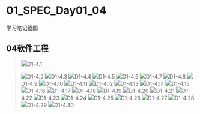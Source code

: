 # 01_SPEC_Day01_04
学习笔记截图<br>


## 04软件工程

>![](http://m.qpic.cn/psc?/V10W2BF90tc8Q9/4YNML3SP3kohrZcOJ8e1ul589isGO80eLtTQ4C5vAj3nJZPFkyaihM6PN7mDuWNCHjWWOnnDZ6bxM5kiZUXRK3lwsSkmYWkCIPjNAZHqWt4!/b&bo=8gDUAAAAAAADBwQ!&rf=viewer_4)D1-4.1

>![](http://m.qpic.cn/psc?/V10W2BF90tc8Q9/4YNML3SP3kohrZcOJ8e1ut8Ln6hAIHKLuSHQ.Hew8LqtWX.CrBJ4stSSowgFUvEUSbr2Ah0FHcZVFMyrc.9L4KhoiROyCVmRqsSWg4fvc2o!/b&bo=JAKiAQAAAAADF7c!&rf=viewer_4)D1-4.2
>![](http://m.qpic.cn/psc?/V10W2BF90tc8Q9/4YNML3SP3kohrZcOJ8e1uvB7cS4Zef5xAvPM1KgYcAV0tDQFzgLBrHoJpx.oTN5aNlsKbOpKn9aP6uw94PNBXj50XcQn.roAJiCGUOFnBQ8!/b&bo=eAKjAAAAAAADF.s!&rf=viewer_4)D1-4.3
>![](http://m.qpic.cn/psc?/V10W2BF90tc8Q9/4YNML3SP3kohrZcOJ8e1umtxXAGH47FNTeTTmep90YazX1p125lbtw1WqFr.qLnCZr7X7dRZM4insO6qEJxEh8JcsBhPMJWDOXwmN6yO1E8!/b&bo=dAJ6AQAAAAADJw8!&rf=viewer_4)D1-4.4
>![](http://m.qpic.cn/psc?/V10W2BF90tc8Q9/4YNML3SP3kohrZcOJ8e1umnfamAcL6RTXqTjDA2R89XpNZ3eIOyJ98VE2.9QRLkDH9bGGwGDa5fdYT3tmU3oiNpmWU1dMYKmRd80zp61W9w!/b&bo=xgIvAQAAAAADJ.g!&rf=viewer_4)D1-4.5
>![](http://m.qpic.cn/psc?/V10W2BF90tc8Q9/4YNML3SP3kohrZcOJ8e1uj*hgW3ooNaIWeZyQvi32GwA5faRyJOg5yOypPPav9aE3AHdppxlOYJoggpTHGCkXn*kIMEH0uJdcek1DYT*VqU!/b&bo=xwLmAAAAAAADJyE!&rf=viewer_4)D1-4.6
>![](http://m.qpic.cn/psc?/V10W2BF90tc8Q9/4YNML3SP3kohrZcOJ8e1um2CGXOFNZIdanBC0ZIat*T.x075tCqUccrglUOcCVyLGolNfpR0bjA6VluVw64y*.OUIV8SBcexnwaiXUsaT2w!/b&bo=xwKpAQAAAAADN38!&rf=viewer_4)D1-4.7
>![](http://m.qpic.cn/psc?/V10W2BF90tc8Q9/4YNML3SP3kohrZcOJ8e1uuKYxh0MAYsqLtJw7pnn*2OiYnI*eiBKYmbbsLWWbCgphakRv5wcWL5u3BLYWCPPVBVLpQmXNuHpELTzzUP16J4!/b&bo=sgJTAQAAAAADF9A!&rf=viewer_4)D1-4.8
>![](http://m.qpic.cn/psc?/V10W2BF90tc8Q9/4YNML3SP3kohrZcOJ8e1unOjmUUqeman2TbkC*bgP0NEoeSolbkhd4UNSI8etGVIIqpbmxtuw.1BR7RZKIt0v7QhTmHfCVYULxvjWWOebus!/b&bo=1ALBAQAAAAADJxQ!&rf=viewer_4)D1-4.9
>![](http://m.qpic.cn/psc?/V10W2BF90tc8Q9/4YNML3SP3kohrZcOJ8e1ukEPmTdz8ZwmqrYf7rJL6QDi.W1w4EXrGBHpLaMe99iL8U0I.Fi5kJHoSq*iHy9VQBb18SchI62zmeaNDjmq970!/b&bo=nwKQAQAAAAADNx4!&rf=viewer_4)D1-4.10
>![](http://m.qpic.cn/psc?/V10W2BF90tc8Q9/4YNML3SP3kohrZcOJ8e1ump1xXGIztiACnxheH7BXLZB7eo6mf6yS*PmzV9SEm*Q2YqzbhXJGFVdfAWNgouk*j5UgrZsWwm08RF4gmq0gyg!/b&bo=BAK5AAAAAAADF40!&rf=viewer_4)D1-4.11
>![](http://m.qpic.cn/psc?/V10W2BF90tc8Q9/4YNML3SP3kohrZcOJ8e1urW*RlZvn07QJZkznBuz0g0rUqovwvCtact1auSD6PwBorgqgFwl6tGyu*lBQawkeukJO8W7bs2Z9gDMyl4hddM!/b&bo=5wHPAAAAAAADFxs!&rf=viewer_4)D1-4.12
>![](http://m.qpic.cn/psc?/V10W2BF90tc8Q9/4YNML3SP3kohrZcOJ8e1uluVg07IDGSjqRu9bjXcFtdYhYCpOQmfmkCYhS5msELlY9mfJ0QOkguBYr5kle2TesvfBN9URNGzknaT6xrnfko!/b&bo=ZgIxAQAAAAADF2Y!&rf=viewer_4)D1-4.13 
>![](http://m.qpic.cn/psc?/V10W2BF90tc8Q9/4YNML3SP3kohrZcOJ8e1uoDvo2TNyHdr4y4ZORxbtXUrqNsdcvVtMYs5NILr12IBBfd87Nm*A4XOB7MzuCJoFXd3*eOzY81sK17Qmdq4ie0!/b&bo=.AEWAQAAAAADF9w!&rf=viewer_4)D1-4.14
>![](http://m.qpic.cn/psc?/V10W2BF90tc8Q9/4YNML3SP3kohrZcOJ8e1uiea3l6HvlRR2qRgLQugds2KEPvm5TJDoXyIqiW7xaMemc3mDhFaI*9e2plsTfjc8DmVpYNcw8*p3oqe28vEvpk!/b&bo=oAJZAQAAAAADF8g!&rf=viewer_4)D1-4.15
>![](http://m.qpic.cn/psc?/V10W2BF90tc8Q9/4YNML3SP3kohrZcOJ8e1uko3vKO5W9nVmAEdXyphFmt8HuBaT*KmQlx4LwArTMDiezd9yloYozdVk0z3hJSF25LRKOxKLoK*Pm**Ge*Nrjw!/b&bo=rwEYAQAAAAADF4U!&rf=viewer_4)D1-4.16
>![](http://m.qpic.cn/psc?/V10W2BF90tc8Q9/4YNML3SP3kohrZcOJ8e1uhNwQE8cD2xNI2au9VP0DkPxJ.SEsklqkvjKiBpv3q8VFilB8RFsxFNcGbrZ.0jybL1wzvrcwNXfX3YvT8Gaf.Y!/b&bo=YgL0AAAAAAADF6Y!&rf=viewer_4)D1-4.17
>![](http://m.qpic.cn/psc?/V10W2BF90tc8Q9/4YNML3SP3kohrZcOJ8e1ujCZRF5WRg40kEF7meEPSNfzsyAyBRsjniTl3NlAPlE793ls8oSspe3dhVIh33DSWiiys*ngVl7m1ZV4DHkm2gE!/b&bo=bwLjAQAAAAADJ40!&rf=viewer_4)D1-4.18
>![](http://m.qpic.cn/psc?/V10W2BF90tc8Q9/4YNML3SP3kohrZcOJ8e1unlolFYEcoK9vQKiX9geoQYpH7tPiMoDWk*cLQglRiap*9nBpdBO*B80FbmuGnc.SiuwZrWw8yZ1iz48fZVseM8!/b&bo=iQKEAQAAAAADJww!&rf=viewer_4)D1-4.19
>![](http://m.qpic.cn/psc?/V10W2BF90tc8Q9/4YNML3SP3kohrZcOJ8e1uqEanKqqcTFgMYgSpo5wuVkAIFf6ok0Bo3OPR1cyjjzE84sEDMmSzHw.E2MaCOerulPhfuvXKqmw.f8ZFB5qa5I!/b&bo=MAMjAgAAAAADFyA!&rf=viewer_4)D1-4.20
>![](http://m.qpic.cn/psc?/V10W2BF90tc8Q9/4YNML3SP3kohrZcOJ8e1ulkM1i7vWJSwwIihK1gEXbxFRI6iZAQeGjMfCvveG.fMOvqXlQqMNjY5b3jT1sS8c0NyBrq3NpYeErfPHgUqFPc!/b&bo=AgImAQAAAAADFxU!&rf=viewer_4)D1-4.21
>![](http://m.qpic.cn/psc?/V10W2BF90tc8Q9/4YNML3SP3kohrZcOJ8e1uqovvM.f01YgJH01D28sCZyWhI*m.jFJjAro3qAGitnX.2FXIn9sggdql7UZkoHxmlOmF4F1Lr510rFOJNDk.FE!/b&bo=bwKUAQAAAAADJ*o!&rf=viewer_4)D1-4.22
>![](http://m.qpic.cn/psc?/V10W2BF90tc8Q9/4YNML3SP3kohrZcOJ8e1ujNMwzePdUt7d7pnnT1lZ1QYiOjCc6ICsnqKewW6GZJ.79Uj6cfj2f4w2C2MuuvR2ITeUa9V4L43RpVAIl3QEi4!/b&bo=DwLNAQAAAAADF*M!&rf=viewer_4)D1-4.23
>![](http://m.qpic.cn/psc?/V10W2BF90tc8Q9/4YNML3SP3kohrZcOJ8e1uk4y1kn7rcCeAq5YC1FvSSECuZbUQOqrpKw5IEI2wvOq71W06SixKRfLT4mLfCHegMQyL7vtQjBxErrxs8CmtMw!/b&bo=vgJyAQAAAAADJ80!&rf=viewer_4)D1-4.24
>![](http://m.qpic.cn/psc?/V10W2BF90tc8Q9/4YNML3SP3kohrZcOJ8e1utopc2ap3QNw3XkeilsauNivllazPl3vVubrsmyZFXg8tv3eE3YrPXBRuYMOPZjolcnnD4mAaGiJtNEaWP*d.vU!/b&bo=vgLAAQAAAAADN28!&rf=viewer_4)D1-4.25
>![](http://m.qpic.cn/psc?/V10W2BF90tc8Q9/4YNML3SP3kohrZcOJ8e1umkC81.4xYNaXnqulkKuPM7LyB.zFTx3Yf0qX6j*Sk.uMrnAjXfy0QY4EYoB12B3r*QnIP.Nr1ISc9.izvbCLf0!/b&bo=RQKvAQAAAAADJ.s!&rf=viewer_4)D1-4.26
>![](http://m.qpic.cn/psc?/V10W2BF90tc8Q9/4YNML3SP3kohrZcOJ8e1uq*4jFvk7mCYM8UtIQv5lDZqOEHQ*QeVGlA7oFxSbK0cqi0qGBOVJRjKitTqXBoD3LJwKw1eLyV.gJf68xXj5WA!/b&bo=YgKoAQAAAAADJ8s!&rf=viewer_4)D1-4.27
>![](http://m.qpic.cn/psc?/V10W2BF90tc8Q9/4YNML3SP3kohrZcOJ8e1uu*f1QQg8qIP.nJLfem.WaXHrha9OimFODTDH0QqyIDDfwTralyWLQ*Vwg6IifPQAhDlSc06odNAS.Jh4BcJnwk!/b&bo=4gBwAAAAAAADF6A!&rf=viewer_4)D1-4.28
>![](http://m.qpic.cn/psc?/V10W2BF90tc8Q9/4YNML3SP3kohrZcOJ8e1ulR2uGDQgpvnAaHm2HK2HfRwe5HnWuTHeudEF.8wMpn*I9GHaBIqOM92cvLBd.bEei7PpWI9EDa3Ci8OYiJLM9g!/b&bo=AwIbAgAAAAADJxo!&rf=viewer_4)D1-4.29
>![](http://m.qpic.cn/psc?/V10W2BF90tc8Q9/4YNML3SP3kohrZcOJ8e1uie9kfo3xXHsURlb2KWB8dRENWnkctqccuc*D4b9p3pBBcyjdgR90h56*ndwMp4XrXlYf3ZDTyebyiDRKU1M6dg!/b&bo=ewHHAAAAAAADF48!&rf=viewer_4)D1-4.30
